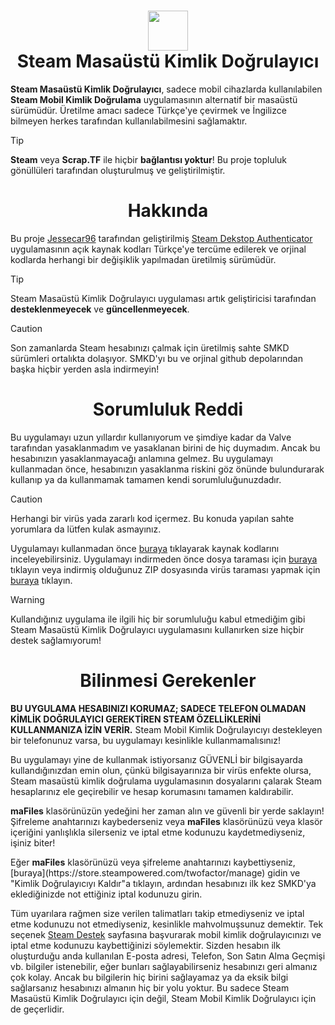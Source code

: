 <h1 align="center">
<img src="https://raw.githubusercontent.com/Jessecar96/SteamDesktopAuthenticator/master/icon.png" height="64" width="64"/><br/>
Steam Masaüstü Kimlik Doğrulayıcı</h1>
<p><b>Steam Masaüstü Kimlik Doğrulayıcı</b>, sadece mobil cihazlarda kullanılabilen <b>Steam Mobil Kimlik Doğrulama</b> uygulamasının alternatif bir masaüstü sürümüdür. Üretilme amacı sadece Türkçe'ye çevirmek ve İngilizce bilmeyen herkes tarafından kullanılabilmesini sağlamaktır.</p>

> [!TIP]
> **Steam** veya **Scrap.TF** ile hiçbir **bağlantısı yoktur**!</b> Bu proje topluluk gönüllüleri tarafından oluşturulmuş ve geliştirilmiştir.

<h1 align="center">Hakkında</h1>
<p>Bu proje <a href="https://github.com/Jessecar96">Jessecar96</a> tarafından geliştirilmiş <a href="https://github.com/Jessecar96/SteamDesktopAuthenticator">Steam Dekstop Authenticator</a> uygulamasının açık kaynak kodları Türkçe'ye tercüme edilerek ve orjinal kodlarda herhangi bir değişiklik yapılmadan üretilmiş sürümüdür.</p>

> [!TIP]
> Steam Masaüstü Kimlik Doğrulayıcı uygulaması artık geliştiricisi tarafından **desteklenmeyecek** ve **güncellenmeyecek**.

> [!CAUTION]
> Son zamanlarda Steam hesabınızı çalmak için üretilmiş sahte SMKD sürümleri ortalıkta dolaşıyor. SMKD'yı bu ve orjinal github depolarından başka hiçbir yerden asla indirmeyin!

<h1 align="center">Sorumluluk Reddi</h1>
<p>Bu uygulamayı uzun yıllardır kullanıyorum ve şimdiye kadar da Valve tarafından yasaklanmadım ve yasaklanan birini de hiç duymadım. Ancak bu hesabınızın yasaklanmayacağı anlamına gelmez. Bu uygulamayı kullanmadan önce, hesabınızın yasaklanma riskini göz önünde bulundurarak kullanıp ya da kullanmamak tamamen kendi sorumluluğunuzdadır.</p>

> [!CAUTION]
> Herhangi bir virüs yada zararlı kod içermez. Bu konuda yapılan sahte yorumlara da lütfen kulak asmayınız.

<p>Uygulamayı kullanmadan önce <a href="https://github.com/Jessecar96/SteamDesktopAuthenticator">buraya</a> tıklayarak kaynak kodlarını inceleyebilirsiniz. Uygulamayı indirmeden önce dosya taraması için <a href="https://www.virustotal.com/gui/home/url">buraya</a> tıklayın veya indirmiş olduğunuz ZIP dosyasında virüs taraması yapmak için <a href="https://www.virustotal.com/gui/home/file">buraya</a> tıklayın.
</p>

> [!WARNING]
>  Kullandığınız uygulama ile ilgili hiç bir sorumluluğu kabul etmediğim gibi Steam Masaüstü Kimlik Doğrulayıcı uygulamasını kullanırken size hiçbir destek sağlamıyorum!

<h1 align="center">Bilinmesi Gerekenler</h1>

<p><b>BU UYGULAMA HESABINIZI KORUMAZ; SADECE TELEFON OLMADAN KİMLİK DOĞRULAYICI GEREKTİREN STEAM ÖZELLİKLERİNİ KULLANMANIZA İZİN VERİR.</b> Steam Mobil Kimlik Doğrulayıcıyı destekleyen bir telefonunuz varsa, bu uygulamayı kesinlikle kullanmamalısınız!</p>
<p>Bu uygulamayı yine de kullanmak istiyorsanız GÜVENLİ bir bilgisayarda kullandığınızdan emin olun, çünkü  bilgisayarınıza bir virüs enfekte olursa, Steam masaüstü kimlik doğrulama uygulamasının dosyalarını çalarak Steam hesaplarınız ele geçirebilir ve hesap korumasını tamamen kaldırabilir.</p>

<p><b>maFiles</b> klasörünüzün yedeğini her zaman alın ve güvenli bir yerde saklayın! Şifreleme anahtarınızı kaybederseniz veya <b>maFiles</b> klasörünüzü veya klasör içeriğini yanlışlıkla silerseniz ve iptal etme kodunuzu kaydetmediyseniz, işiniz biter!</p>

<p>Eğer <b>maFiles</b> klasörünüzü veya şifreleme anahtarınızı kaybettiyseniz, [buraya](https://store.steampowered.com/twofactor/manage) gidin ve "Kimlik Doğrulayıcıyı Kaldır"a tıklayın, ardından hesabınızı ilk kez SMKD'ya eklediğinizde not ettiğiniz iptal kodunuzu girin.</p>

<p>Tüm uyarılara rağmen size verilen talimatları takip etmediyseniz ve iptal etme kodunuzu not etmediyseniz, kesinlikle mahvolmuşsunuz demektir. Tek seçenek <a href="https://support.steampowered.com/">Steam Destek</a> sayfasına başvurarak mobil kimlik doğrulayıcınızı ve iptal etme kodunuzu kaybettiğinizi söylemektir. Sizden hesabın ilk oluşturduğu anda kullanılan E-posta adresi, Telefon, Son Satın Alma Geçmişi vb. bilgiler istenebilir, eğer bunları sağlayabilirseniz hesabınızı geri almanız çok kolay. Ancak bu bilgilerin hiç birini sağlayamaz ya da eksik bilgi sağlarsanız hesabınızı almanın hiç bir yolu yoktur. Bu sadece Steam Masaüstü Kimlik Doğrulayıcı için değil, Steam Mobil Kimlik Doğrulayıcı için de geçerlidir.</p>
